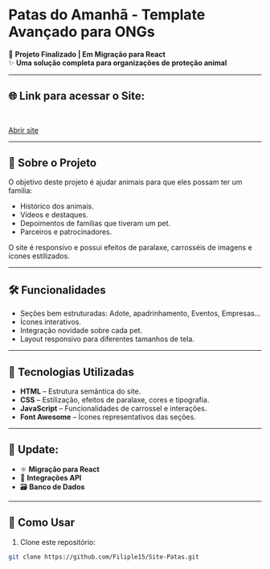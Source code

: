 #  Patas do Amanhã - Template Avançado para ONGs 

🚀 **Projeto Finalizado | Em Migração para React**  
✨ **Uma solução completa para organizações de proteção animal**

---

##  🌐 Link para acessar o Site:

```bash
  
```
<a href="" target="_blank">
  Abrir site
</a>

---

## 🐾 Sobre o Projeto

O objetivo deste projeto é ajudar animais para que eles possam ter um familia:

- Histórico dos animais.
- Vídeos e destaques.
- Depoimentos de familias que tiveram um pet.
- Parceiros e patrocinadores.

O site é responsivo e possui efeitos de paralaxe, carrosséis de imagens e ícones estilizados.

---

## 🛠 Funcionalidades

- Seções bem estruturadas: Adote, apadrinhamento, Eventos, Empresas...
- Ícones interativos.
- Integração novidade sobre cada pet.
- Layout responsivo para diferentes tamanhos de tela.

---

## 🌟 Tecnologias Utilizadas

- **HTML** – Estrutura semântica do site.
- **CSS** – Estilização, efeitos de paralaxe, cores e tipografia.
- **JavaScript** – Funcionalidades de carrossel e interações.
- **Font Awesome** – Ícones representativos das seções.

---


## 📌 Update:

- ⚛️ **Migração para React**
- 🔄 **Integrações API**
- 🗃️ **Banco de Dados**
  
---

## 📌 Como Usar

1. Clone este repositório:
```bash
git clone https://github.com/Filiple15/Site-Patas.git
